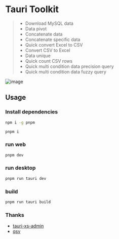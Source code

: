 # Tauri Toolkit
> * Download MySQL data
> * Data pivot
> * Concatenate data
> * Concatenate specific data
> * Quick convert Excel to CSV
> * Convert CSV to Excel
> * Data unique
> * Quick count CSV rows
> * Quick multi condition data precision query
> * Quick multi condition data fuzzy query

![image](https://github.com/tansen87/tauri-toolkit/assets/98570790/bb98f299-da9b-4616-9ef5-28765997bf49)

## Usage
### Install dependencies
```bash
npm i -g pnpm
```
```bash
pnpm i
```
### run web
```bash
pnpm dev
```
### run desktop
```bash
pnpm run tauri dev
```
### build
```bash
pnpm run tauri build
```
### Thanks
* [tauri-xs-admin](https://github.com/jsxiaosi/tauri-xs-admin)
* [qsv](https://github.com/jqnatividad/qsv)
